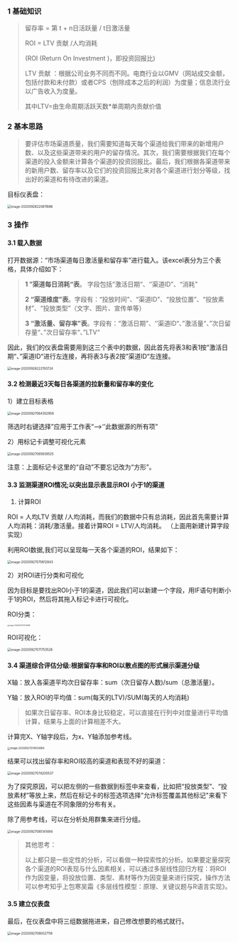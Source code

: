 ### 1 基础知识

> 留存率 = 第 t + n日活跃量 / t日激活量
>
> ROI = LTV 贡献 /人均消耗
>
> (ROI (Return On Investment )，即投资回报比)
>
> LTV 贡献 ：根据公司业务不同而不同。电商行业以GMV（网站成交金额，包括付款和未付款）或者CPS（刨除成本之后的利润）为度量；信息流行业以广告收入为度量。
>
> 其中LTV=由生命周期活跃天数*单周期内贡献价值

### 2 基本思路

> 要评估市场渠道质量，我们需要知道每天每个渠道给我们带来的新增用户数、以及这些渠道带来的用户的留存情况。其次，我们需要根据我们在每个渠道的投入金额来计算各个渠道的投资回报比。最后，我们根据各渠道带来的新用户数、留存率以及它们的投资回报比来对各个渠道进行划分等级，找出好的渠道和有待改进的渠道。

目标仪表盘： 

<img src="https://blog20200906.oss-cn-hangzhou.aliyuncs.com/uPic/image-20200926220811886.png" alt="image-20200926220811886" style="zoom:50%;" />



### 3 操作 

#### 3.1 载入数据 

打开数据源：“市场渠道每日激活量和留存率”进行载入。该excel表分为三个表格，具体介绍如下：

> **1 ”渠道每日消耗“表**。 字段包括”激活日期“、‘’渠道ID”、“消耗”
>
> **2 “渠道维度”表**。字段有：“投放时间”、“渠道ID”、“投放位置”、“投放素材”、“投放类型”（文字、图片、宣传单等）
>
> **3 “激活量、留存率”表**。字段有：“激活日期”、‘’渠道ID“、”激活量“、”次日留存量“、”次日留存率“、”LTV“

因此，我们的仪表盘需要用到这三个表中的数据，因此首先将表3和表1按”激活日期“、”渠道ID“进行左连接，再将表3与表2按”渠道ID“左连接。 

<img src="https://blog20200906.oss-cn-hangzhou.aliyuncs.com/uPic/image-20200926222150724.png" alt="image-20200926222150724" style="zoom:50%;" />

#### 3.2 检测最近3天每日各渠道的拉新量和留存率的变化 

1）建立目标表格

<img src="https://blog20200906.oss-cn-hangzhou.aliyuncs.com/uPic/image-20200927064352958.png" alt="image-20200927064352958" style="zoom:50%;" />

筛选时右键选择”应用于工作表“-->‘’此数据源的所有项”

2）用标记卡调整可视化元素 

<img src="https://blog20200906.oss-cn-hangzhou.aliyuncs.com/uPic/image-20200927065638525.png" alt="image-20200927065638525" style="zoom:50%;" />

注意：上面标记卡这里的“自动”不要忘记改为“方形”。

#### 3.3 监测渠道ROI情况;以突出显示表显示ROI 小于1的渠道

1) 计算ROI

ROI = 人均LTV 贡献 /人均消耗，而我们的数据中只有总消耗，因此首先需要计算人均消耗：消耗/激活量。接着计算ROI = LTV/人均消耗。 （上面用新建计算字段实现）  

利用ROI数据,我们可以呈现每一天各个渠道的ROI，结果如下：  

<img src="https://blog20200906.oss-cn-hangzhou.aliyuncs.com/uPic/image-20200927070612843.png" alt="image-20200927070612843" style="zoom:50%;" />

2）对ROI进行分类和可视化

因为目标是要找出ROI小于1的渠道，因此我们可以新建一个字段，用IF语句判断小于1的ROI，然后将其拖入标记卡进行可视化。

ROI分类：

<img src="https://blog20200906.oss-cn-hangzhou.aliyuncs.com/uPic/image-20200927071005958.png" alt="image-20200927071005958" style="zoom:25%;" />

ROI可视化： 

<img src="https://blog20200906.oss-cn-hangzhou.aliyuncs.com/uPic/image-20200927071753526.png" alt="image-20200927071753526" style="zoom:50%;" />



#### 3.4 渠道综合评估分级:根据留存率和ROI以散点图的形式展示渠道分级

X轴：放入各渠道平均次日留存率：sum（次日留存人数)/sum（总激活量）。

Y轴：放入ROI的平均值：sum(每天的LTV)/SUM(每天的人均消耗)

> 如果次日留存率、ROI本身比较稳定，可以直接在行列中对度量进行平均值计算，结果与上面的计算相差不大。

计算完X、Y轴字段后，为x、Y轴添加参考线。

<img src="https://blog20200906.oss-cn-hangzhou.aliyuncs.com/uPic/image-20200927074054984.png" alt="image-20200927074054984" style="zoom:40%;" />

结果可以找出留存率和ROI较高的渠道和表现不好的渠道： 

<img src="https://blog20200906.oss-cn-hangzhou.aliyuncs.com/uPic/image-20200927074200537.png" alt="image-20200927074200537" style="zoom:50%;" />

为了探究原因，可以把左侧的一些数据到标签中来查看，比如把“投放类型”、“投放素材”等放上来，然后在标记卡的标签选项选择"允许标签覆盖其他标记"来看下这些因素与渠道在不同象限的分布有关。 

除了用参考线，可以在分析处用群集来进行分组。

<img src="https://blog20200906.oss-cn-hangzhou.aliyuncs.com/uPic/image-20200927085141494.png" alt="image-20200927085141494" style="zoom:50%;" />

 

> 其他思考：  
>
> 以上都只是一些定性的分析，可以看做一种探索性的分析。如果要定量探究各个渠道的ROI表现与什么因素相关，可以通过多层线性回归方程：将ROI作为因变量，将投放位置、类型、素材等作为因变量来进行探究，操作方法可以参考知乎上包寒吴霜《多层线性模型：原理、关键议题与R语言实现》。

#### 3.5 建立仪表盘

最后，在仪表盘中将三组数据拖进来，自己修改想要的格式就行。

<img src="https://blog20200906.oss-cn-hangzhou.aliyuncs.com/uPic/image-20200927090027118.png" alt="image-20200927090027118" style="zoom:50%;" />


